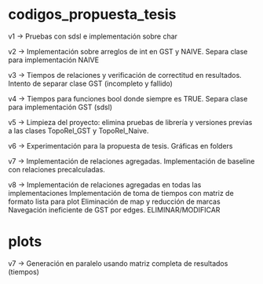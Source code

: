 # codigos_propuesta_tesis

v1 -> 	Pruebas con sdsl e implementación sobre char

v2 -> 	Implementación sobre arreglos de int en GST y NAIVE. Separa clase para implementación NAIVE

v3 -> 	Tiempos de relaciones y verificación de correctitud en resultados. Intento de separar clase GST (incompleto y fallido)

v4 -> 	Tiempos para funciones bool donde siempre es TRUE. Separa clase para implementación GST (sdsl)

v5 -> 	Limpieza del proyecto: elimina pruebas de librería y versiones previas a las clases TopoRel_GST y TopoRel_Naive.

v6 -> 	Experimentación para la propuesta de tesis. Gráficas en folders 

v7 -> 
	Implementación de relaciones agregadas.
	Implementación de baseline con relaciones precalculadas.

v8 ->
	Implementación de relaciones agregadas en todas las implementaciones
	Implementación de toma de tiempos con matriz de formato lista para plot
	Eliminación de map y reducción de marcas
	Navegación ineficiente de GST por edges. ELIMINAR/MODIFICAR

# plots

v7 ->	Generación en paralelo usando matriz completa de resultados (tiempos)